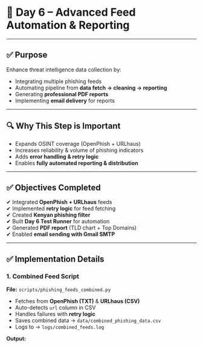 # 📄 Day 6 – Advanced Feed Automation & Reporting

---

## ✅ Purpose
Enhance threat intelligence data collection by:
- Integrating multiple phishing feeds
- Automating pipeline from **data fetch → cleaning → reporting**
- Generating **professional PDF reports**
- Implementing **email delivery** for reports

---

## 🔍 Why This Step is Important
- Expands OSINT coverage (OpenPhish + URLhaus)
- Increases reliability & volume of phishing indicators
- Adds **error handling & retry logic**
- Enables **fully automated reporting & distribution**

---

## ✅ Objectives Completed
✔ Integrated **OpenPhish + URLhaus** feeds  
✔ Implemented **retry logic** for feed fetching  
✔ Created **Kenyan phishing filter**  
✔ Built **Day 6 Test Runner** for automation  
✔ Generated **PDF report** (TLD chart + Top Domains)  
✔ Enabled **email sending with Gmail SMTP**

---

## ✅ Implementation Details

### **1. Combined Feed Script**
**File:** `scripts/phishing_feeds_combined.py`

- Fetches from **OpenPhish (TXT)** & **URLhaus (CSV)**
- Auto-detects `url` column in CSV
- Handles failures with **retry logic**
- Saves combined data → `data/combined_phishing_data.csv`
- Logs to → `logs/combined_feeds.log`

**Output:**
